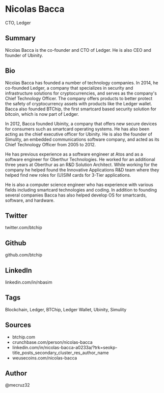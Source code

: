 # Nicolas Bacca
CTO, Ledger

## Summary
Nicolas Bacca is the co-founder and CTO of Ledger. He is also CEO and founder of Ubinity.

## Bio
Nicolas Bacca has founded a number of technology companies. In 2014, he co-founded Ledger, a company that specializes in security and infrastructure solutions for cryptocurrencies, and serves as the company's Chief Technology Officer. The company offers products to better protect the safety of cryptocurrency assets with products like the Ledger wallet. Bacca also founded BTChip, the first smartcard based security solution for bitcoin, which is now part of Ledger.

In 2012, Bacca founded Ubinity, a company that offers new secure devices for consumers such as smartcard operating systems. He has also been acting as the chief executive officer for Ubinity. He is also the founder of Simulity, an embedded communications software company, and acted as its Chief Technology Officer from 2005 to 2012. 

He has previous experience as a software engineer at Atos and as a software engineer for Oberthur Technologies. He worked for an additional three years at Oberthur as an R&D Solution Architect. While working for the company he helped found the Innovative Applications R&D team where they helped find new roles for (U)SIM cards for 3-Tier applications.

He is also a computer science engineer who has experience with various fields including smartcard technologies and coding. In addition to founding several companies Bacca has also helped develop OS for smartcards, software, and hardware. 

## Twitter
twitter.com/btchip

## Github
github.com/btchip

## LinkedIn
linkedin.com/in/nbasim

## Tags
Blockchain, Ledger, BTChip, Ledger Wallet, Ubinity, Simulity

## Sources
- btchip.com
- crunchbase.com/person/nicolas-bacca
- linkedin.com/in/nicolas-bacca-a0233a/?trk=seokp-title_posts_secondary_cluster_res_author_name
- weusecoins.com/nicolas-bacca

## Author
@mecruz32
